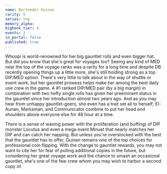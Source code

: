 ```yaml
---
name: Bartender Guinan
rarity: 5
series: tng
memory_alpha:
bigbook_tier: 4
events: 1
in_portal: false
published: true
---
```


Whoopi is world-renowned for her big gauntlet rolls and even bigger hat. But did you know that she's great for voyages too? Seeing any kind of MED near the top of the voyage ranks was a rarity for a long time and despite DB recently opening things up a little more, she's still holding strong as a top DIP/MED option. There's very little to talk about in the way of shuttle or event work, but her gauntlet prowess helps make her among the best daily use crew in the game. A #1 ranked DIP/MED pair (by a big margin) in combination with two hefty single rolls has given her preeminent status in the gauntlet since her introduction almost two years ago. And as you may hear from unhappy gauntlet-goers, she even has a trait set all to herself; El-Aurian, Marksman, and Communicator combine to put her head and shoulders above everyone else for 48 hour at a time.

There is a sense of waning power with the proliferation (and buffing) of DIP monster Locutus and even a mega event Minuet that nearly matches her DIP and can catch her napping. But unless you're overstocked with the best that the gauntlet has to offer, Guinan remains one of the top choices for professional coin flipping. With the change to gauntlet rewards, you may not want to cite her for fear of pulling additional copies in the future, but considering her great voyage work and the chance to smash an occasional gauntlet, she's one of the few crew whom you may wish to harbor a second copy of.
